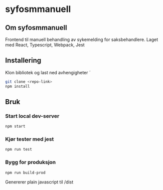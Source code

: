 # syfosmmanuell

## Om syfosmmanuell
Frontend til manuell behandling av sykemelding for saksbehandlere. Laget med React, Typescript, Webpack, Jest

## Installering
Klon bibliotek og last ned avhengigheter ´
```bash
git clone <repo-link>
npm install
```

## Bruk

### Start local dev-server
```bash
npm start
```

### Kjør tester med jest
```bash
npm run test
```

### Bygg for produksjon
```bash
npm run build-prod
```
Genererer plain javascript til /dist